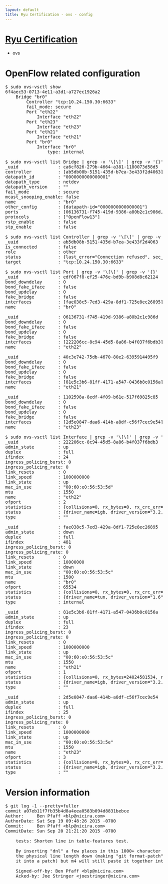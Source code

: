 ```yaml
---
layout: default
title: Ryu Certification - ovs - config
---
```

# [Ryu Certification](http://osrg.github.io/ryu/certification.html)
* ovs 

# OpenFlow related configuration
<pre>
$ sudo ovs-vsctl show
6f4aec53-0713-4e11-a3d1-a727ec1926a2
    Bridge "br0"
        Controller "tcp:10.24.150.30:6633"
        fail_mode: secure
        Port "eth22"
            Interface "eth22"
        Port "eth23"
            Interface "eth23"
        Port "eth21"
            Interface "eth21"
        Port "br0"
            Interface "br0"
                type: internal

$ sudo ovs-vsctl list Bridge | grep -v '\[\]' | grep -v '{}'
_uuid               : ca6cf826-279b-4664-a381-1180073d58d5
controller          : [ab5db08b-5151-435d-b7ea-3e433f2d4063]
datapath_id         : "0000000000000001"
datapath_type       : netdev
datapath_version    : "<built-in>"
fail_mode           : secure
mcast_snooping_enable: false
name                : "br0"
other_config        : {datapath-id="0000000000000001"}
ports               : [06136731-f745-419d-9386-a80b2c1c986d, 1102598a-8edf-4f09-b61e-517f69825c85, 40c3e742-75db-4670-80e2-6395914495f9, edf067f8-ef25-476e-bd9b-b908d8c62124]
protocols           : ["OpenFlow13"]
rstp_enable         : false
stp_enable          : false

$ sudo ovs-vsctl list Controller | grep -v '\[\]' | grep -v '{}'
_uuid               : ab5db08b-5151-435d-b7ea-3e433f2d4063
is_connected        : false
role                : other
status              : {last_error="Connection refused", sec_since_disconnect="3", state=BACKOFF}
target              : "tcp:10.24.150.30:6633"

$ sudo ovs-vsctl list Port | grep -v '\[\]' | grep -v '{}'
_uuid               : edf067f8-ef25-476e-bd9b-b908d8c62124
bond_downdelay      : 0
bond_fake_iface     : false
bond_updelay        : 0
fake_bridge         : false
interfaces          : [fae038c5-7ed3-429a-8df1-725e8ec26895]
name                : "br0"

_uuid               : 06136731-f745-419d-9386-a80b2c1c986d
bond_downdelay      : 0
bond_fake_iface     : false
bond_updelay        : 0
fake_bridge         : false
interfaces          : [222206cc-8c94-45d5-8a86-b4f037f6bdb3]
name                : "eth22"

_uuid               : 40c3e742-75db-4670-80e2-6395914495f9
bond_downdelay      : 0
bond_fake_iface     : false
bond_updelay        : 0
fake_bridge         : false
interfaces          : [81e5c3b6-81ff-4171-a547-0436b8c0156a]
name                : "eth21"

_uuid               : 1102598a-8edf-4f09-b61e-517f69825c85
bond_downdelay      : 0
bond_fake_iface     : false
bond_updelay        : 0
fake_bridge         : false
interfaces          : [2d5e0847-daa6-414b-a8df-c56f7cec9e54]
name                : "eth23"

$ sudo ovs-vsctl list Interface | grep -v '\[\]' | grep -v '{}'
_uuid               : 222206cc-8c94-45d5-8a86-b4f037f6bdb3
admin_state         : up
duplex              : full
ifindex             : 24
ingress_policing_burst: 0
ingress_policing_rate: 0
link_resets         : 0
link_speed          : 1000000000
link_state          : up
mac_in_use          : "00:60:e0:56:53:5d"
mtu                 : 1550
name                : "eth22"
ofport              : 2
statistics          : {collisions=0, rx_bytes=0, rx_crc_err=0, rx_dropped=0, rx_errors=0, rx_frame_err=0, rx_over_err=0, rx_packets=0, tx_bytes=18089315792, tx_dropped=0, tx_errors=0, tx_packets=12064077}
status              : {driver_name=igb, driver_version="3.2.10-k", firmware_version="2.10-9"}
type                : ""

_uuid               : fae038c5-7ed3-429a-8df1-725e8ec26895
admin_state         : down
duplex              : full
ifindex             : 481
ingress_policing_burst: 0
ingress_policing_rate: 0
link_resets         : 0
link_speed          : 10000000
link_state          : down
mac_in_use          : "00:60:e0:56:53:5c"
mtu                 : 1500
name                : "br0"
ofport              : 65534
statistics          : {collisions=0, rx_bytes=0, rx_crc_err=0, rx_dropped=0, rx_errors=0, rx_frame_err=0, rx_over_err=0, rx_packets=0, tx_bytes=0, tx_dropped=0, tx_errors=0, tx_packets=0}
status              : {driver_name=tun, driver_version="1.6", firmware_version="N/A"}
type                : internal

_uuid               : 81e5c3b6-81ff-4171-a547-0436b8c0156a
admin_state         : up
duplex              : full
ifindex             : 23
ingress_policing_burst: 0
ingress_policing_rate: 0
link_resets         : 0
link_speed          : 1000000000
link_state          : up
mac_in_use          : "00:60:e0:56:53:5c"
mtu                 : 1550
name                : "eth21"
ofport              : 1
statistics          : {collisions=0, rx_bytes=24024581534, rx_crc_err=0, rx_dropped=0, rx_errors=0, rx_frame_err=0, rx_over_err=0, rx_packets=16026376, tx_bytes=0, tx_dropped=0, tx_errors=0, tx_packets=0}
status              : {driver_name=igb, driver_version="3.2.10-k", firmware_version="2.10-9"}
type                : ""

_uuid               : 2d5e0847-daa6-414b-a8df-c56f7cec9e54
admin_state         : up
duplex              : full
ifindex             : 25
ingress_policing_burst: 0
ingress_policing_rate: 0
link_resets         : 0
link_speed          : 1000000000
link_state          : up
mac_in_use          : "00:60:e0:56:53:5e"
mtu                 : 1550
name                : "eth23"
ofport              : 3
statistics          : {collisions=0, rx_bytes=0, rx_crc_err=0, rx_dropped=0, rx_errors=0, rx_frame_err=0, rx_over_err=0, rx_packets=0, tx_bytes=1176922500, tx_dropped=0, tx_errors=0, tx_packets=784615}
status              : {driver_name=igb, driver_version="3.2.10-k", firmware_version="2.10-9"}
type                : ""
</pre>

# Version information
<pre>
$ git log -1 --pretty=fuller
commit a07eb11f7fb35b4d8a4eea0583b094d8831bebce
Author:     Ben Pfaff &lt;blp@nicira.com&gt;
AuthorDate: Sat Sep 19 09:48:26 2015 -0700
Commit:     Ben Pfaff &lt;blp@nicira.com&gt;
CommitDate: Sun Sep 20 21:21:20 2015 -0700

    tests: Shorten line in table-features test.
    
    By inserting &quot;dnl&quot; a few places in this 1000+ character line, we bring
    the physical line length down &#40;making &quot;git format-patch&quot; willing to put
    it into a patch&#41; but m4 will still paste it together into a single line.
    
    Signed-off-by: Ben Pfaff &lt;blp@nicira.com&gt;
    Acked-by: Joe Stringer &lt;joestringer@nicira.com&gt;
</pre>
